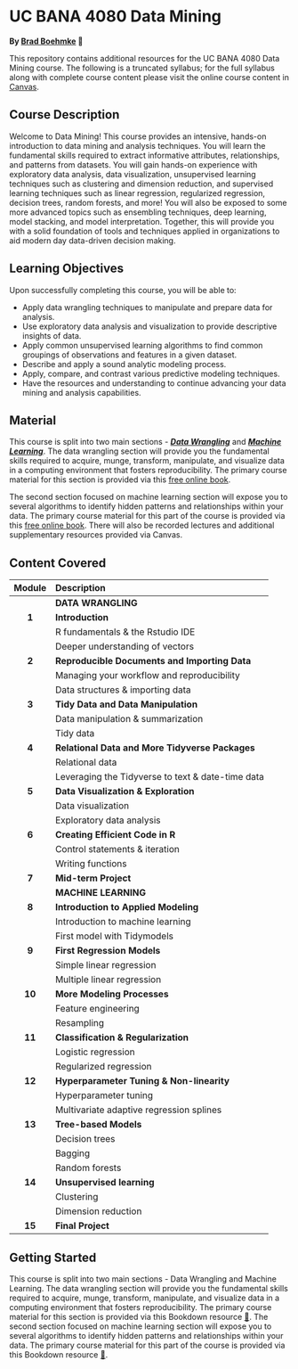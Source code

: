 UC BANA 4080 Data Mining
================

**By [Brad Boehmke](https://github.com/bradleyboehmke) 🚀**

This repository contains additional resources for the UC BANA 4080 Data Mining course. The following is a truncated syllabus; for the full syllabus along with complete course content please visit the online course content in [Canvas](https://uc.instructure.com/). 


## Course Description

Welcome to Data Mining! This course provides an intensive, hands-on introduction to data mining and analysis techniques. You will learn the fundamental skills required to extract informative attributes, relationships, and patterns from datasets. You will gain hands-on experience with exploratory data analysis, data visualization, unsupervised learning techniques such as clustering and dimension reduction, and supervised learning techniques such as linear regression, regularized regression, decision trees, random forests, and more! You will also be exposed to some more advanced topics such as ensembling techniques, deep learning, model stacking, and model interpretation. Together, this will provide you with a solid foundation of tools and techniques applied in organizations to aid modern day data-driven decision making.

## Learning Objectives

Upon successfully completing this course, you will be able to:

* Apply data wrangling techniques to manipulate and prepare data for analysis.
* Use exploratory data analysis and visualization to provide descriptive insights of data.
* Apply common unsupervised learning algorithms to find common groupings of observations and features in a given dataset.
* Describe and apply a sound analytic modeling process.
* Apply, compare, and contrast various predictive modeling techniques.
* Have the resources and understanding to continue advancing your data mining and analysis capabilities.

## Material

This course is split into two main sections - <u>***Data Wrangling***</u> and <u>***Machine Learning***</u>. The data wrangling section will provide you the fundamental skills required to acquire, munge, transform, manipulate, and visualize data in a computing environment that fosters reproducibility. The primary course material for this section is provided via this [free online book](https://bradleyboehmke.github.io/uc-bana-7025/). 

The second section focused on machine learning section will expose you to several algorithms to identify hidden patterns and relationships within your data. The primary course material for this part of the course is provided via this [free online book](https://bradleyboehmke.github.io/uc-bana-4080/).  There will also be recorded lectures and additional supplementary resources provided via Canvas. 

## Content Covered

| Module        | Description                                         |
|:-------------:|:----------------------------------------------------|
|               | **DATA WRANGLING**                                  |
| **1**         | **Introduction**                                    |
|               | R fundamentals & the Rstudio IDE                    |
|               | Deeper understanding of vectors                     |
| **2**         | **Reproducible Documents and Importing Data**       |
|               | Managing your workflow and reproducibility          |
|               | Data structures & importing data                    |
| **3**         | **Tidy Data and Data Manipulation**                 |
|               | Data manipulation & summarization                   |
|               | Tidy data                                           |
| **4**         | **Relational Data and More Tidyverse Packages**     |
|               | Relational data                                     |
|               | Leveraging the Tidyverse to text & date-time data   |
| **5**         | **Data Visualization & Exploration**                |
|               | Data visualization                                  |
|               | Exploratory data analysis                           |
| **6**         | **Creating Efficient Code in R**                    |
|               | Control statements & iteration                      |
|               | Writing functions                                   |
| **7**         | **Mid-term Project**                                |
|               | **MACHINE LEARNING**                                |
| **8**         | **Introduction to Applied Modeling**                |
|               | Introduction to machine learning                    |
|               | First model with Tidymodels                         |
| **9**         | **First Regression Models**                         |
|               | Simple linear regression                            |
|               | Multiple linear regression                          |
| **10**        | **More Modeling Processes**                         |
|               | Feature engineering                                 |
|               | Resampling                                          |
| **11**        | **Classification & Regularization**                 |
|               | Logistic regression                                 |
|               | Regularized regression                              |
| **12**        | **Hyperparameter Tuning & Non-linearity**           |
|               | Hyperparameter tuning                               |
|               | Multivariate adaptive regression splines            |
| **13**        | **Tree-based Models**                               |
|               | Decision trees                                      |
|               | Bagging                                             |
|               | Random forests                                      |
| **14**        | **Unsupervised learning**                           |
|               | Clustering                                          |
|               | Dimension reduction                                 |
| **15**        | **Final Project**                                   |

## Getting Started

This course is split into two main sections - Data Wrangling and Machine Learning. The data wrangling section will provide you the fundamental skills required to acquire, munge, transform, manipulate, and visualize data in a computing environment that fosters reproducibility. The primary course material for this section is provided via this Bookdown resource [:closed_book:](https://bradleyboehmke.github.io/uc-bana-7025/).  The second section focused on machine learning section will expose you to several algorithms to identify hidden patterns and relationships within your data. The primary course material for this part of the course is provided via this Bookdown resource [:closed_book:](https://bradleyboehmke.github.io/uc-bana-4080/).
